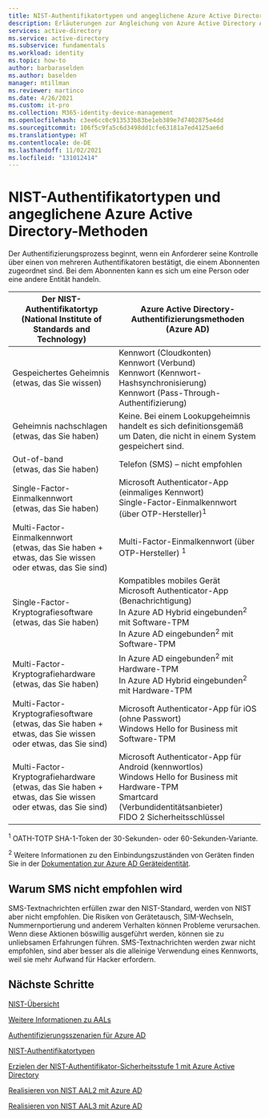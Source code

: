 ```yaml
---
title: NIST-Authentifikatortypen und angeglichene Azure Active Directory-Methoden
description: Erläuterungen zur Angleichung von Azure Active Directory Authentifizierungsmethoden an NIST-Authentifikatortypen.
services: active-directory
ms.service: active-directory
ms.subservice: fundamentals
ms.workload: identity
ms.topic: how-to
author: barbaraselden
ms.author: baselden
manager: mtillman
ms.reviewer: martinco
ms.date: 4/26/2021
ms.custom: it-pro
ms.collection: M365-identity-device-management
ms.openlocfilehash: c3ee6cc0c913533b83be1eb389e7d7402875e4dd
ms.sourcegitcommit: 106f5c9fa5c6d3498dd1cfe63181a7ed4125ae6d
ms.translationtype: HT
ms.contentlocale: de-DE
ms.lasthandoff: 11/02/2021
ms.locfileid: "131012414"
---
```

# <a name="nist-authenticator-types-and-aligned-azure-active-directory-methods"></a>NIST-Authentifikatortypen und angeglichene Azure Active Directory-Methoden

Der Authentifizierungsprozess beginnt, wenn ein Anforderer seine Kontrolle über einen von mehreren Authentifikatoren bestätigt, die einem Abonnenten zugeordnet sind. Bei dem Abonnenten kann es sich um eine Person oder eine andere Entität handeln.

| Der NIST-Authentifikatortyp (National Institute of Standards and Technology)| Azure Active Directory-Authentifizierungsmethoden (Azure AD) |
| - | - |
|  Gespeichertes Geheimnis <br> (etwas, das Sie wissen)|  Kennwort (Cloudkonten)  <br>Kennwort (Verbund)<br> Kennwort (Kennwort-Hashsynchronisierung)<br>Kennwort (Pass-Through-Authentifizierung) |
|Geheimnis nachschlagen <br> (etwas, das Sie haben)| Keine. Bei einem Lookupgeheimnis handelt es sich definitionsgemäß um Daten, die nicht in einem System gespeichert sind. |
|Out-of-band <br>(etwas, das Sie haben)| Telefon (SMS) – nicht empfohlen |
| Single-Factor-Einmalkennwort <br>‎(etwas, das Sie haben)| Microsoft Authenticator-App (einmaliges Kennwort)  <br>Single-Factor-Einmalkennwort ‎(über OTP-Hersteller)<sup data-htmlnode="">1</sup> | 
| Multi-Factor-Einmalkennwort<br>(etwas, das Sie haben + etwas, das Sie wissen oder etwas, das Sie sind)| Multi-Factor-Einmalkennwort ‎(über OTP-Hersteller) <sup data-htmlnode="">1</sup>| 
|Single-Factor-Kryptografiesoftware<br>(etwas, das Sie haben)|Kompatibles mobiles Gerät <br> Microsoft Authenticator-App (Benachrichtigung) <br> In Azure AD Hybrid eingebunden<sup data-htmlnode="">2</sup> mit Software-TPM<br> In Azure AD eingebunden<sup data-htmlnode="">2</sup> mit Software-TPM |
| Multi-Factor-Kryptografiehardware <br>(etwas, das Sie haben) | In Azure AD eingebunden<sup data-htmlnode="">2</sup> mit Hardware-TPM <br> In Azure AD Hybrid eingebunden<sup data-htmlnode="">2</sup> mit Hardware-TPM|
|Multi-Factor-Kryptografiesoftware<br>(etwas, das Sie haben + etwas, das Sie wissen oder etwas, das Sie sind) | Microsoft Authenticator-App für iOS (ohne Passwort)<br> Windows Hello for Business mit Software-TPM |
|Multi-Factor-Kryptografiehardware <br>(etwas, das Sie haben + etwas, das Sie wissen oder etwas, das Sie sind) |Microsoft Authenticator-App für Android (kennwortlos)<br> Windows Hello for Business mit Hardware-TPM<br> Smartcard (Verbundidentitätsanbieter) <br> FIDO 2 Sicherheitsschlüssel |


<sup data-htmlnode="">1</sup> OATH-TOTP SHA-1-Token der 30-Sekunden- oder 60-Sekunden-Variante.

<sup data-htmlnode="">2</sup> Weitere Informationen zu den Einbindungszuständen von Geräten finden Sie in der [Dokumentation zur Azure AD Geräteidentität](../devices/index.yml). 

## <a name="why-sms-isnt-recommended"></a>Warum SMS nicht empfohlen wird 

SMS-Textnachrichten erfüllen zwar den NIST-Standard, werden von NIST aber nicht empfohlen. Die Risiken von Gerätetausch, SIM-Wechseln, Nummernportierung und anderem Verhalten können Probleme verursachen. Wenn diese Aktionen böswillig ausgeführt werden, können sie zu unliebsamen Erfahrungen führen. SMS-Textnachrichten werden zwar nicht empfohlen, sind aber besser als die alleinige Verwendung eines Kennworts, weil sie mehr Aufwand für Hacker erfordern. 

## <a name="next-steps"></a>Nächste Schritte 

[NIST-Übersicht](nist-overview.md)

[Weitere Informationen zu AALs](nist-about-authenticator-assurance-levels.md)

[Authentifizierungsszenarien für Azure AD](nist-authentication-basics.md)

[NIST-Authentifikatortypen](nist-authenticator-types.md)

[Erzielen der NIST-Authentifikator-Sicherheitsstufe 1 mit Azure Active Directory](nist-authenticator-assurance-level-1.md)

[Realisieren von NIST AAL2 mit Azure AD](nist-authenticator-assurance-level-2.md)

[Realisieren von NIST AAL3 mit Azure AD](nist-authenticator-assurance-level-3.md)
